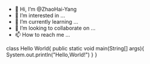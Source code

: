- 👋 Hi, I’m @ZhaoHai-Yang
- 👀 I’m interested in ...
- 🌱 I’m currently learning ...
- 💞️ I’m looking to collaborate on ...
- 📫 How to reach me ...

<!---
ZhaoHai-Yang/ZhaoHai-Yang is a ✨ special ✨ repository because its `README.md` (this file) appears on your GitHub profile.
You can click the Preview link to take a look at your changes.
--->
class Hello World{
   public static void main(String[] args){
      System.out.println("Hello,World!")
  }
}
